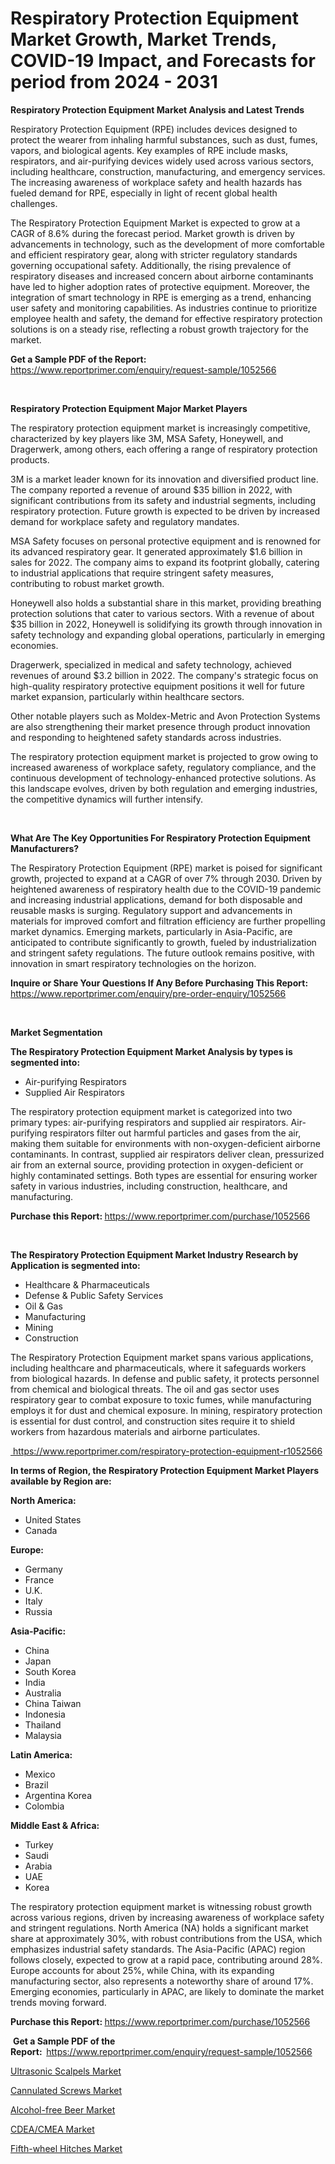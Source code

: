 <p><h1>Respiratory Protection Equipment Market Growth, Market Trends, COVID-19 Impact, and Forecasts for period from 2024 - 2031</h1></p><p><strong>Respiratory Protection Equipment Market Analysis and Latest Trends</strong></p>
<p><p>Respiratory Protection Equipment (RPE) includes devices designed to protect the wearer from inhaling harmful substances, such as dust, fumes, vapors, and biological agents. Key examples of RPE include masks, respirators, and air-purifying devices widely used across various sectors, including healthcare, construction, manufacturing, and emergency services. The increasing awareness of workplace safety and health hazards has fueled demand for RPE, especially in light of recent global health challenges.</p><p>The Respiratory Protection Equipment Market is expected to grow at a CAGR of 8.6% during the forecast period. Market growth is driven by advancements in technology, such as the development of more comfortable and efficient respiratory gear, along with stricter regulatory standards governing occupational safety. Additionally, the rising prevalence of respiratory diseases and increased concern about airborne contaminants have led to higher adoption rates of protective equipment. Moreover, the integration of smart technology in RPE is emerging as a trend, enhancing user safety and monitoring capabilities. As industries continue to prioritize employee health and safety, the demand for effective respiratory protection solutions is on a steady rise, reflecting a robust growth trajectory for the market.</p></p>
<p><strong>Get a Sample PDF of the Report:&nbsp;</strong> <a href="https://www.reportprimer.com/enquiry/request-sample/1052566">https://www.reportprimer.com/enquiry/request-sample/1052566</a></p>
<p>&nbsp;</p>
<p><strong>Respiratory Protection Equipment Major Market Players</strong></p>
<p><p>The respiratory protection equipment market is increasingly competitive, characterized by key players like 3M, MSA Safety, Honeywell, and Dragerwerk, among others, each offering a range of respiratory protection products. </p><p>3M is a market leader known for its innovation and diversified product line. The company reported a revenue of around $35 billion in 2022, with significant contributions from its safety and industrial segments, including respiratory protection. Future growth is expected to be driven by increased demand for workplace safety and regulatory mandates.</p><p>MSA Safety focuses on personal protective equipment and is renowned for its advanced respiratory gear. It generated approximately $1.6 billion in sales for 2022. The company aims to expand its footprint globally, catering to industrial applications that require stringent safety measures, contributing to robust market growth.</p><p>Honeywell also holds a substantial share in this market, providing breathing protection solutions that cater to various sectors. With a revenue of about $35 billion in 2022, Honeywell is solidifying its growth through innovation in safety technology and expanding global operations, particularly in emerging economies.</p><p>Dragerwerk, specialized in medical and safety technology, achieved revenues of around $3.2 billion in 2022. The company's strategic focus on high-quality respiratory protective equipment positions it well for future market expansion, particularly within healthcare sectors.</p><p>Other notable players such as Moldex-Metric and Avon Protection Systems are also strengthening their market presence through product innovation and responding to heightened safety standards across industries.</p><p>The respiratory protection equipment market is projected to grow owing to increased awareness of workplace safety, regulatory compliance, and the continuous development of technology-enhanced protective solutions. As this landscape evolves, driven by both regulation and emerging industries, the competitive dynamics will further intensify.</p></p>
<p>&nbsp;</p>
<p><strong>What Are The Key Opportunities For Respiratory Protection Equipment Manufacturers?</strong></p>
<p><p>The Respiratory Protection Equipment (RPE) market is poised for significant growth, projected to expand at a CAGR of over 7% through 2030. Driven by heightened awareness of respiratory health due to the COVID-19 pandemic and increasing industrial applications, demand for both disposable and reusable masks is surging. Regulatory support and advancements in materials for improved comfort and filtration efficiency are further propelling market dynamics. Emerging markets, particularly in Asia-Pacific, are anticipated to contribute significantly to growth, fueled by industrialization and stringent safety regulations. The future outlook remains positive, with innovation in smart respiratory technologies on the horizon.</p></p>
<p><strong>Inquire or Share Your Questions If Any Before Purchasing This Report:</strong> <a href="https://www.reportprimer.com/enquiry/pre-order-enquiry/1052566">https://www.reportprimer.com/enquiry/pre-order-enquiry/1052566</a></p>
<p>&nbsp;</p>
<p><strong>Market Segmentation</strong></p>
<p><strong>The Respiratory Protection Equipment Market Analysis by types is segmented into:</strong></p>
<p><ul><li>Air-purifying Respirators</li><li>Supplied Air Respirators</li></ul></p>
<p><p>The respiratory protection equipment market is categorized into two primary types: air-purifying respirators and supplied air respirators. Air-purifying respirators filter out harmful particles and gases from the air, making them suitable for environments with non-oxygen-deficient airborne contaminants. In contrast, supplied air respirators deliver clean, pressurized air from an external source, providing protection in oxygen-deficient or highly contaminated settings. Both types are essential for ensuring worker safety in various industries, including construction, healthcare, and manufacturing.</p></p>
<p><strong>Purchase this Report:&nbsp;</strong><a href="https://www.reportprimer.com/purchase/1052566">https://www.reportprimer.com/purchase/1052566</a></p>
<p>&nbsp;</p>
<p><strong>The Respiratory Protection Equipment Market Industry Research by Application is segmented into:</strong></p>
<p><ul><li>Healthcare & Pharmaceuticals</li><li>Defense & Public Safety Services</li><li>Oil & Gas</li><li>Manufacturing</li><li>Mining</li><li>Construction</li></ul></p>
<p><p>The Respiratory Protection Equipment market spans various applications, including healthcare and pharmaceuticals, where it safeguards workers from biological hazards. In defense and public safety, it protects personnel from chemical and biological threats. The oil and gas sector uses respiratory gear to combat exposure to toxic fumes, while manufacturing employs it for dust and chemical exposure. In mining, respiratory protection is essential for dust control, and construction sites require it to shield workers from hazardous materials and airborne particulates.</p></p>
<p><a href="https://www.reportprimer.com/respiratory-protection-equipment-r1052566">&nbsp;https://www.reportprimer.com/respiratory-protection-equipment-r1052566</a></p>
<p><strong>In terms of Region, the Respiratory Protection Equipment Market Players available by Region are:</strong></p>
<p>
    <p> <strong> North America: </strong>
        <ul>
            <li>United States</li>
            <li>Canada</li>
        </ul>
        </p> 
    <p> <strong> Europe: </strong>
        <ul>
            <li>Germany</li>
            <li>France</li>
            <li>U.K.</li>
            <li>Italy</li>
            <li>Russia</li>
        </ul>
        </p> 
    <p> <strong> Asia-Pacific: </strong>
        <ul>
            <li>China</li>
            <li>Japan</li>
            <li>South Korea</li>
            <li>India</li>
            <li>Australia</li>
            <li>China Taiwan</li>
            <li>Indonesia</li>
            <li>Thailand</li>
            <li>Malaysia</li>
        </ul>
        </p> 
    <p> <strong> Latin America: </strong>
        <ul>
            <li>Mexico</li>
            <li>Brazil</li>
            <li>Argentina Korea</li>
            <li>Colombia</li>
        </ul>
        </p> 
    <p> <strong> Middle East & Africa: </strong>
        <ul>
            <li>Turkey</li>
            <li>Saudi</li>
            <li>Arabia</li>
            <li>UAE</li>
            <li>Korea</li>
        </ul>
    </p>
    </p>
<p><p>The respiratory protection equipment market is witnessing robust growth across various regions, driven by increasing awareness of workplace safety and stringent regulations. North America (NA) holds a significant market share at approximately 30%, with robust contributions from the USA, which emphasizes industrial safety standards. The Asia-Pacific (APAC) region follows closely, expected to grow at a rapid pace, contributing around 28%. Europe accounts for about 25%, while China, with its expanding manufacturing sector, also represents a noteworthy share of around 17%. Emerging economies, particularly in APAC, are likely to dominate the market trends moving forward.</p></p>
<p><strong>Purchase this Report: </strong><a href="https://www.reportprimer.com/purchase/1052566">https://www.reportprimer.com/purchase/1052566</a></p>
<p>&nbsp;<strong>Get a Sample PDF of the Report:&nbsp;&nbsp;</strong><a href="https://www.reportprimer.com/enquiry/request-sample/1052566">https://www.reportprimer.com/enquiry/request-sample/1052566</a></p>
<p><strong></strong></p>
<p><p><a href="https://www.linkedin.com/pulse/ultrasonic-scalpels-industry-sector-market-dynamics-jjste">Ultrasonic Scalpels Market</a></p><p><a href="https://www.linkedin.com/pulse/insights-cannulated-screws-market-size-which-expanding-9-cagr-rloxe">Cannulated Screws Market</a></p><p><a href="https://medium.com/@fcgdf6fd5/alcohol-free-beer-market-size-growth-and-industry-analysis-by-market-segmentation-and-regional-7335e26039c7">Alcohol-free Beer Market</a></p><p><a href="https://medium.com/@fcgdf6fd5/cdea-cmea-market-size-is-growing-at-cagr-of-12-5-56145d15eee9">CDEA/CMEA Market</a></p><p><a href="https://issuu.com/reportprime-2/docs/fifth-wheel-hitches-market-size-203_4890eb2e6efa6d">Fifth-wheel Hitches Market</a></p></p>